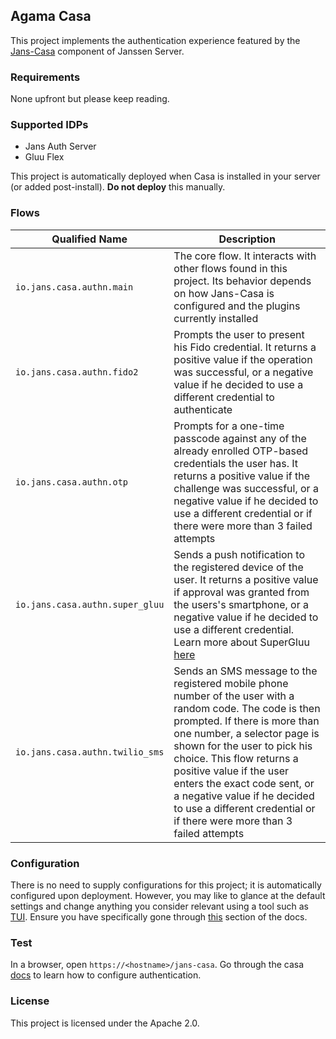 ## Agama Casa

This project implements the authentication experience featured by the [Jans-Casa](https://docs.jans.io/v1.1.6/casa/) component of Janssen Server.

### Requirements

None upfront but please keep reading.

### Supported IDPs

- Jans Auth Server
- Gluu Flex

This project is automatically deployed when Casa is installed in your server (or added post-install). **Do not deploy** this manually.

### Flows

|Qualified Name|Description|
|-|-|
|`io.jans.casa.authn.main`|The core flow. It interacts with other flows found in this project. Its behavior depends on how Jans-Casa is configured and the plugins currently installed|
|`io.jans.casa.authn.fido2`|Prompts the user to present his Fido credential. It returns a positive value if the operation was successful, or a negative value if he decided to use a different credential to authenticate|
|`io.jans.casa.authn.otp`|Prompts for a one-time passcode against any of the already enrolled OTP-based credentials the user has. It returns a positive value if the challenge was successful, or a negative value if he decided to use a different credential or if there were more than 3 failed attempts|
|`io.jans.casa.authn.super_gluu`|Sends a push notification to the registered device of the user. It returns a positive value if approval was granted from the users's smartphone, or a negative value if he decided to use a different credential. Learn more about SuperGluu [here](https://docs.gluu.org/v5.1.5/supergluu/admin-guide/)|
|`io.jans.casa.authn.twilio_sms`|Sends an SMS message to the registered mobile phone number of the user with a random code. The code is then prompted. If there is more than one number, a selector page is shown for the user to pick his choice. This flow returns a positive value if the user enters the exact code sent, or a negative value if he decided to use a different credential or if there were more than 3 failed attempts|

### Configuration

There is no need to supply configurations for this project; it is automatically configured upon deployment. However, you may like to glance at the default settings and change anything you consider relevant using a tool such as [TUI](https://docs.jans.io/v1.1.6/admin/config-guide/auth-server-config/agama-project-configuration/#using-text-based-ui). Ensure you have specifically gone through [this](https://docs.jans.io/v1.1.6/casa/administration/quick-start/#enable-authentication-methods) section of the docs.

### Test
In a browser, open `https://<hostname>/jans-casa`. Go through the casa [docs](https://docs.jans.io/v1.1.6/casa/) to learn how to configure authentication.

### License
This project is licensed under the Apache 2.0.
